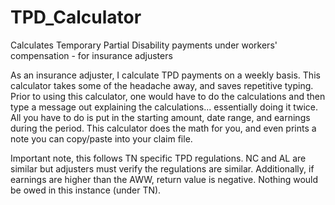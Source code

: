 # TPD_Calculator
Calculates Temporary Partial Disability payments under workers' compensation - for insurance adjusters



As an insurance adjuster, I calculate TPD payments on a weekly basis. This calculator takes some of the headache away, and saves repetitive typing. Prior 
to using this calculator, one would have to do the calculations and then type a message out explaining the calculations... essentially doing it twice.
All you have to do is put in the starting amount, date range, and earnings during the period. 
This calculator does the math for you, and even prints a note you can copy/paste into your claim file.


Important note, this follows TN specific TPD regulations. NC and AL are similar but adjusters must verify the regulations are similar. 
Additionally, if earnings are higher than the AWW, return value is negative. Nothing would be owed in this instance (under TN).

